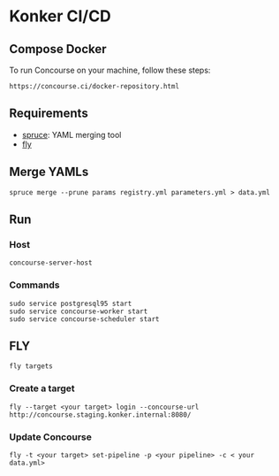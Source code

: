 # Konker CI/CD

## Compose Docker

To run Concourse on your machine, follow these steps:

   `https://concourse.ci/docker-repository.html`

## Requirements

* [spruce](https://github.com/geofffranks/spruce): YAML merging tool
* [fly](http://concourse.staging.konkerlabs.net/api/v1/cli?arch=amd64&platform=linux)

## Merge YAMLs

`spruce merge --prune params registry.yml parameters.yml > data.yml`

## Run

### Host

```
concourse-server-host
```

### Commands

```
sudo service postgresql95 start
sudo service concourse-worker start
sudo service concourse-scheduler start
```

## FLY

`fly targets`

### Create a target

`fly --target <your target> login --concourse-url http://concourse.staging.konker.internal:8080/`

### Update Concourse

`fly -t <your target> set-pipeline -p <your pipeline> -c < your data.yml>`


